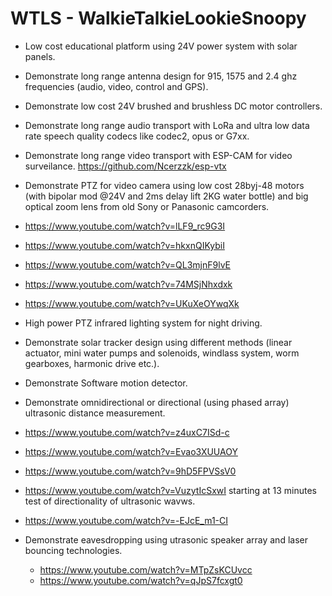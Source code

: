 # WTLS - WalkieTalkieLookieSnoopy

- Low cost educational platform using 24V power system with solar panels.
- Demonstrate long range antenna design for 915, 1575 and 2.4 ghz frequencies (audio, video, control and GPS).
- Demonstrate low cost 24V brushed and brushless DC motor controllers.
- Demonstrate long range audio transport with LoRa and ultra low data rate speech quality codecs like codec2, opus or G7xx.
- Demonstrate long range video transport with ESP-CAM for video surveilance. https://github.com/Ncerzzk/esp-vtx
- Demonstrate PTZ for video camera using low cost 28byj-48 motors (with bipolar mod @24V and 2ms delay lift 2KG water bottle) and big optical zoom lens from old Sony or 
  Panasonic camcorders.
 - https://www.youtube.com/watch?v=lLF9_rc9G3I
 - https://www.youtube.com/watch?v=hkxnQIKybiI
 - https://www.youtube.com/watch?v=QL3mjnF9lvE
 - https://www.youtube.com/watch?v=74MSjNhxdxk
 - https://www.youtube.com/watch?v=UKuXeOYwqXk
    
- High power PTZ infrared lighting system for night driving.
- Demonstrate solar tracker design using different methods (linear actuator, mini water pumps and solenoids, windlass system, worm gearboxes, harmonic drive etc.).
- Demonstrate Software motion detector.
- Demonstrate omnidirectional or directional (using phased array) ultrasonic distance measurement.
 - https://www.youtube.com/watch?v=z4uxC7ISd-c
 - https://www.youtube.com/watch?v=Evao3XUUAOY
 - https://www.youtube.com/watch?v=9hD5FPVSsV0
 - https://www.youtube.com/watch?v=VuzytIcSxwI starting at 13 minutes test of directionality of ultrasonic wavws.
 - https://www.youtube.com/watch?v=-EJcE_m1-CI
    
- Demonstrate eavesdropping using utrasonic speaker array and laser bouncing technologies.
  - https://www.youtube.com/watch?v=MTpZsKCUvcc
  - https://www.youtube.com/watch?v=qJpS7fcxgt0
  
